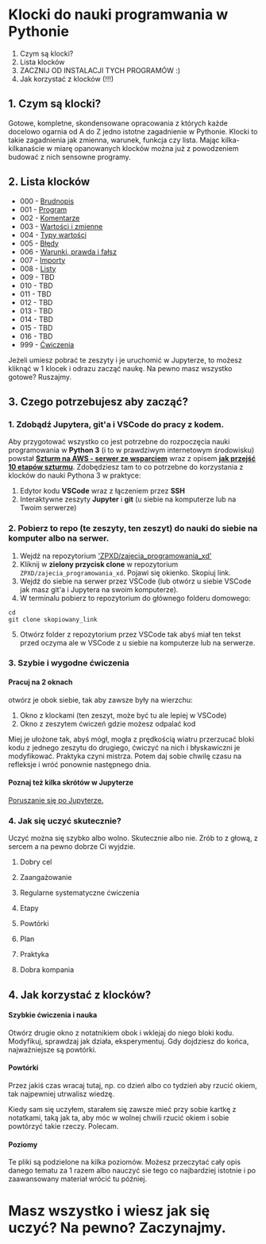 # Klocki do nauki programwania w Pythonie

1. Czym są klocki?
2. Lista klocków
3. ZACZNIJ OD INSTALACJI TYCH PROGRAMÓW :)
4. Jak korzystać z klocków (!!!)

## 1. Czym są klocki?

Gotowe, kompletne, skondensowane opracowania z których każde docelowo ogarnia od A do Z jedno istotne zagadnienie w Pythonie. Klocki to takie zagadnienia jak zmienna, warunek, funkcja czy lista. Mając kilka-kilkanaście w miarę opanowanych klocków można już z powodzeniem budować z nich sensowne programy.


## 2. Lista klocków

- 000 - [Brudnopis](https://github.com/ZPXD/zajecia_programowania_xd/blob/main/klocki/000_brudnopis.ipynb)
- 001 - [Program](https://github.com/ZPXD/zajecia_programowania_xd/blob/main/klocki/001_program.ipynb)
- 002 - [Komentarze](https://github.com/ZPXD/zajecia_programowania_xd/blob/main/klocki/002_komentarz.ipynb)
- 003 - [Wartości i zmienne](https://github.com/ZPXD/zajecia_programowania_xd/blob/main/klocki/003_zmienna.ipynb)
- 004 - [Typy wartości](https://github.com/ZPXD/zajecia_programowania_xd/blob/main/klocki/004_typ_wartosci.ipynb)
- 005 - [Błędy](https://github.com/ZPXD/zajecia_programowania_xd/blob/main/klocki/005_bledy.ipynb)
- 006 - [Warunki, prawda i fałsz](https://github.com/ZPXD/zajecia_programowania_xd/blob/main/klocki/006_warunki_prawda_i_falsz.ipynb)
- 007 - [Importy](https://github.com/ZPXD/zajecia_programowania_xd/blob/main/klocki/007_import.ipynb)
- 008 - [Listy](https://github.com/ZPXD/zajecia_programowania_xd/blob/main/klocki/008_listy.ipynb)
- 009 - TBD
- 010 - TBD
- 011 - TBD
- 012 - TBD
- 013 - TBD
- 014 - TBD
- 015 - TBD
- 016 - TBD
- 999 - [Ćwiczenia](https://github.com/ZPXD/zajecia_programowania_xd/blob/main/klocki/999_cwiczenia.ipynb)


Jeżeli umiesz pobrać te zeszyty i je uruchomić w Jupyterze, to możesz kliknąć w 1 klocek i odrazu zacząć naukę. Na pewno masz wszystko gotowe? Ruszajmy.


## 3. Czego potrzebujesz aby zacząć?


### 1. Zdobądź Jupytera, git'a i VSCode do pracy z kodem.

Aby przygotować wszystko co jest potrzebne do rozpoczęcia nauki programowania w **Python 3** (i to w prawdziwym internetowym środowisku) powstał **[Szturm na AWS - serwer ze wsparciem](https://discord.gg/zyY3mpW4)** wraz z opisem **[jak przejść 10 etapów szturmu](https://github.com/ZPXD/flaga)**. Zdobędziesz tam to co potrzebne do korzystania z klocków do nauki Pythona 3 w praktyce:
1. Edytor kodu **VSCode** wraz z łączeniem przez **SSH**
2. Interaktywne zeszyty **Jupyter** i **git** (u siebie na komputerze lub na Twoim serwerze)


### 2. Pobierz to repo (te zeszyty, ten zeszyt) do nauki do siebie na komputer albo na serwer.

1. Wejdź na repozytorium ['ZPXD/zajecia_programowania_xd'](https://github.com/ZPXD/zajecia_programowania_xd)
2. Kliknij w **zielony przycisk clone** w repozytorium `ZPXD/zajecia_programowania_xd`. Pojawi się okienko. Skopiuj link.
3. Wejdź do siebie na serwer przez VSCode (lub otwórz u siebie  VSCode jak masz git'a i Jupytera na swoim komputerze).
4. W terminalu pobierz to repozytorium do głównego folderu domowego:

```
cd
git clone skopiowany_link
```

5. Otwórz folder z repozytorium przez VSCode tak abyś miał ten tekst przed oczyma ale w VSCode z u siebie na komputerze lub na serwerze.

### 3. Szybie i wygodne ćwiczenia

#### Pracuj na 2 oknach

otwórz je obok siebie, tak aby zawsze były na wierzchu:
1. Okno z klockami (ten zeszyt, może być tu ale lepiej w VSCode)
2. Okno z zeszytem ćwiczeń gdzie możesz odpalać kod

Miej je ułożone tak, abyś mógł, mogła z prędkością wiatru przerzucać bloki kodu z jednego zeszytu do drugiego, ćwiczyć na nich i błyskawiczni je modyfikować. Praktyka czyni mistrza. Potem daj sobie chwilę czasu na refleksje i wróć ponownie następnego dnia.

#### Poznaj też kilka skrótów w Jupyterze

[Poruszanie się po Jupyterze.](https://analityk.edu.pl/jupyter-notebook-edytor-tekstu-dla-python)


### 4. Jak się uczyć skutecznie?

Uczyć można się szybko albo wolno. Skutecznie albo nie. Zrób to z głową, z sercem a na pewno dobrze Ci wyjdzie.

1. Dobry cel

2. Zaangażowanie

3. Regularne systematyczne ćwiczenia

4. Etapy

5. Powtórki

6. Plan

7. Praktyka

8. Dobra kompania


## 4. Jak korzystać z klocków? 

#### Szybkie ćwiczenia i nauka

Otwórz drugie okno z notatnikiem obok i wklejaj do niego bloki kodu.
Modyfikuj, sprawdzaj jak działa, eksperymentuj.
Gdy dojdziesz do końca, najważniejsze są powtórki.

#### Powtórki

Przez jakiś czas wracaj tutaj, np. co dzień albo co tydzień aby rzucić okiem, 
tak najpewniej utrwalisz wiedzę.

Kiedy sam się uczyłem, starałem się zawsze mieć przy sobie kartkę
z notatkami, taką jak ta, aby móc w wolnej chwili rzucić okiem i
sobie powtórzyć takie rzeczy. Polecam.

#### Poziomy

Te pliki są podzielone na kilka poziomów. 
Możesz przeczytać cały opis danego tematu za 1 razem albo
nauczyć sie tego co najbardziej istotnie i po zaawansowany materiał
wrócić tu później.


# Masz wszystko i wiesz jak się uczyć? Na pewno? Zaczynajmy.